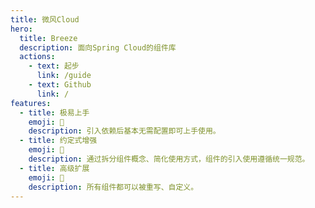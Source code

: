 ```yaml
---
title: 微风Cloud
hero:
  title: Breeze
  description: 面向Spring Cloud的组件库
  actions:
    - text: 起步
      link: /guide
    - text: Github
      link: /
features:
  - title: 极易上手
    emoji: 🚀
    description: 引入依赖后基本无需配置即可上手使用。
  - title: 约定式增强
    emoji: 🚥
    description: 通过拆分组件概念、简化使用方式，组件的引入使用遵循统一规范。
  - title: 高级扩展
    emoji: 🧩
    description: 所有组件都可以被重写、自定义。
---
```

